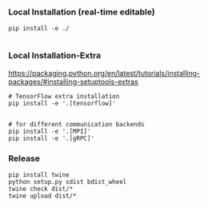 ### Local Installation (real-time editable)
```
pip install -e ./


```

### Local Installation-Extra

https://packaging.python.org/en/latest/tutorials/installing-packages/#installing-setuptools-extras

```
# TensorFlow extra installation
pip install -e '.[tensorflow]'


# for different communication backends
pip install -e '.[MPI]'
pip install -e '.[gRPC]'

```


### Release
```
pip install twine
python setup.py sdist bdist_wheel
twine check dist/*
twine upload dist/*

```